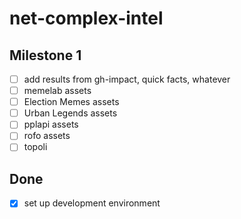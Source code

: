 # net-complex-intel

## Milestone 1

- [ ] add results from gh-impact, quick facts, whatever
- [ ] memelab assets
- [ ] Election Memes assets
- [ ] Urban Legends assets
- [ ] pplapi assets
- [ ] rofo assets
- [ ] topoli

## Done

- [x] set up development environment
